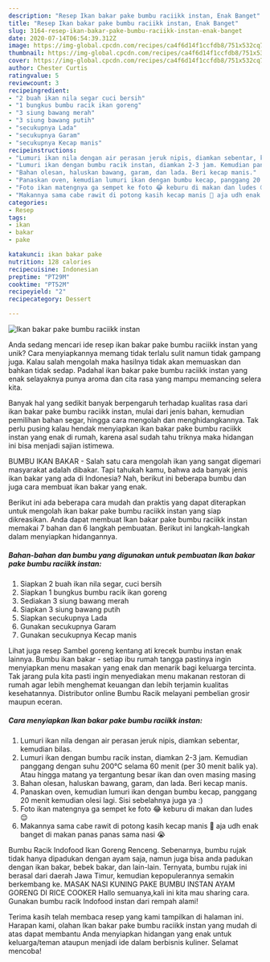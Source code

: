 ```yaml
---
description: "Resep Ikan bakar pake bumbu raciikk instan, Enak Banget"
title: "Resep Ikan bakar pake bumbu raciikk instan, Enak Banget"
slug: 3164-resep-ikan-bakar-pake-bumbu-raciikk-instan-enak-banget
date: 2020-07-14T06:54:39.312Z
image: https://img-global.cpcdn.com/recipes/ca4f6d14f1ccfdb8/751x532cq70/ikan-bakar-pake-bumbu-raciikk-instan-foto-resep-utama.jpg
thumbnail: https://img-global.cpcdn.com/recipes/ca4f6d14f1ccfdb8/751x532cq70/ikan-bakar-pake-bumbu-raciikk-instan-foto-resep-utama.jpg
cover: https://img-global.cpcdn.com/recipes/ca4f6d14f1ccfdb8/751x532cq70/ikan-bakar-pake-bumbu-raciikk-instan-foto-resep-utama.jpg
author: Chester Curtis
ratingvalue: 5
reviewcount: 3
recipeingredient:
- "2 buah ikan nila segar cuci bersih"
- "1 bungkus bumbu racik ikan goreng"
- "3 siung bawang merah"
- "3 siung bawang putih"
- "secukupnya Lada"
- "secukupnya Garam"
- "secukupnya Kecap manis"
recipeinstructions:
- "Lumuri ikan nila dengan air perasan jeruk nipis, diamkan sebentar, kemudian bilas."
- "Lumuri ikan dengan bumbu racik instan, diamkan 2-3 jam. Kemudian panggang dengan suhu 200°C selama 60 menit (per 30 menit balik ya). Atau hingga matang ya tergantung besar ikan dan oven masing masing"
- "Bahan olesan, haluskan bawang, garam, dan lada. Beri kecap manis."
- "Panaskan oven, kemudian lumuri ikan dengan bumbu kecap, panggang 20 menit kemudian olesi lagi. Sisi sebelahnya juga ya :)"
- "Foto ikan matengnya ga sempet ke foto 😂 keburu di makan dan ludes 😌"
- "Makannya sama cabe rawit di potong kasih kecap manis 🤤 aja udh enak banget di makan panas panas sama nasi 😭"
categories:
- Resep
tags:
- ikan
- bakar
- pake

katakunci: ikan bakar pake 
nutrition: 128 calories
recipecuisine: Indonesian
preptime: "PT29M"
cooktime: "PT52M"
recipeyield: "2"
recipecategory: Dessert

---
```



![Ikan bakar pake bumbu raciikk instan](https://img-global.cpcdn.com/recipes/ca4f6d14f1ccfdb8/751x532cq70/ikan-bakar-pake-bumbu-raciikk-instan-foto-resep-utama.jpg)

Anda sedang mencari ide resep ikan bakar pake bumbu raciikk instan yang unik? Cara menyiapkannya memang tidak terlalu sulit namun tidak gampang juga. Kalau salah mengolah maka hasilnya tidak akan memuaskan dan bahkan tidak sedap. Padahal ikan bakar pake bumbu raciikk instan yang enak selayaknya punya aroma dan cita rasa yang mampu memancing selera kita.

Banyak hal yang sedikit banyak berpengaruh terhadap kualitas rasa dari ikan bakar pake bumbu raciikk instan, mulai dari jenis bahan, kemudian pemilihan bahan segar, hingga cara mengolah dan menghidangkannya. Tak perlu pusing kalau hendak menyiapkan ikan bakar pake bumbu raciikk instan yang enak di rumah, karena asal sudah tahu triknya maka hidangan ini bisa menjadi sajian istimewa.

BUMBU IKAN BAKAR - Salah satu cara mengolah ikan yang sangat digemari masyarakat adalah dibakar. Tapi tahukah kamu, bahwa ada banyak jenis ikan bakar yang ada di Indonesia? Nah, berikut ini beberapa bumbu dan juga cara membuat ikan bakar yang enak.


Berikut ini ada beberapa cara mudah dan praktis yang dapat diterapkan untuk mengolah ikan bakar pake bumbu raciikk instan yang siap dikreasikan. Anda dapat membuat Ikan bakar pake bumbu raciikk instan memakai 7 bahan dan 6 langkah pembuatan. Berikut ini langkah-langkah dalam menyiapkan hidangannya.

<!--inarticleads1-->

##### Bahan-bahan dan bumbu yang digunakan untuk pembuatan Ikan bakar pake bumbu raciikk instan:

1. Siapkan 2 buah ikan nila segar, cuci bersih
1. Siapkan 1 bungkus bumbu racik ikan goreng
1. Sediakan 3 siung bawang merah
1. Siapkan 3 siung bawang putih
1. Siapkan secukupnya Lada
1. Gunakan secukupnya Garam
1. Gunakan secukupnya Kecap manis


Lihat juga resep Sambel goreng kentang ati krecek bumbu instan enak lainnya. Bumbu ikan bakar - setiap ibu rumah tangga pastinya ingin menyiapkan menu masakan yang enak dan menarik bagi keluarga tercinta. Tak jarang pula kita pasti ingin menyediakan menu makanan restoran di rumah agar lebih menghemat keuangan dan lebih terjamin kualitas kesehatannya. Distributor online Bumbu Racik melayani pembelian grosir maupun eceran. 

<!--inarticleads2-->

##### Cara menyiapkan Ikan bakar pake bumbu raciikk instan:

1. Lumuri ikan nila dengan air perasan jeruk nipis, diamkan sebentar, kemudian bilas.
1. Lumuri ikan dengan bumbu racik instan, diamkan 2-3 jam. Kemudian panggang dengan suhu 200°C selama 60 menit (per 30 menit balik ya). Atau hingga matang ya tergantung besar ikan dan oven masing masing
1. Bahan olesan, haluskan bawang, garam, dan lada. Beri kecap manis.
1. Panaskan oven, kemudian lumuri ikan dengan bumbu kecap, panggang 20 menit kemudian olesi lagi. Sisi sebelahnya juga ya :)
1. Foto ikan matengnya ga sempet ke foto 😂 keburu di makan dan ludes 😌
1. Makannya sama cabe rawit di potong kasih kecap manis 🤤 aja udh enak banget di makan panas panas sama nasi 😭


Bumbu Racik Indofood Ikan Goreng Renceng. Sebenarnya, bumbu rujak tidak hanya dipadukan dengan ayam saja, namun juga bisa anda padukan dengan ikan bakar, bebek bakar, dan lain-lain. Ternyata, bumbu rujak ini berasal dari daerah Jawa Timur, kemudian kepopulerannya semakin berkembang ke. MASAK NASI KUNING PAKE BUMBU INSTAN AYAM GORENG DI RICE COOKER Hallo semuanya,kali ini kita mau sharing cara. Gunakan bumbu racik Indofood instan dari rempah alami! 

Terima kasih telah membaca resep yang kami tampilkan di halaman ini. Harapan kami, olahan Ikan bakar pake bumbu raciikk instan yang mudah di atas dapat membantu Anda menyiapkan hidangan yang enak untuk keluarga/teman ataupun menjadi ide dalam berbisnis kuliner. Selamat mencoba!
